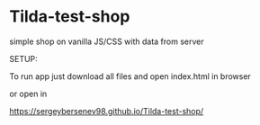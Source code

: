 # Tilda-test-shop
simple shop on vanilla JS/CSS with data from server



SETUP:

To run app just download all files and open index.html in browser

or open in 

https://sergeybersenev98.github.io/Tilda-test-shop/
